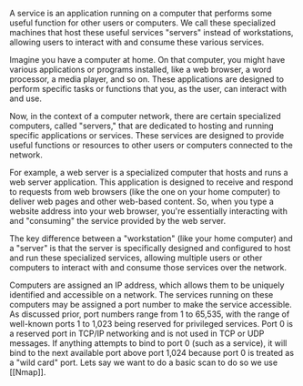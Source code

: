 A service is an application running on a computer that performs some useful function for other users or computers. We call these specialized machines that host these useful services "servers" instead of workstations, allowing users to interact with and consume these various services. 

Imagine you have a computer at home. On that computer, you might have various applications or programs installed, like a web browser, a word processor, a media player, and so on. These applications are designed to perform specific tasks or functions that you, as the user, can interact with and use.

Now, in the context of a computer network, there are certain specialized computers, called "servers," that are dedicated to hosting and running specific applications or services. These services are designed to provide useful functions or resources to other users or computers connected to the network.

For example, a web server is a specialized computer that hosts and runs a web server application. This application is designed to receive and respond to requests from web browsers (like the one on your home computer) to deliver web pages and other web-based content. So, when you type a website address into your web browser, you're essentially interacting with and "consuming" the service provided by the web server.

The key difference between a "workstation" (like your home computer) and a "server" is that the server is specifically designed and configured to host and run these specialized services, allowing multiple users or other computers to interact with and consume those services over the network.

Computers are assigned an IP address, which allows them to be uniquely identified and accessible on a network. The services running on these computers may be assigned a port number to make the service accessible. As discussed prior, port numbers range from 1 to 65,535, with the range of well-known ports 1 to 1,023 being reserved for privileged services. Port 0 is a reserved port in TCP/IP networking and is not used in TCP or UDP messages. If anything attempts to bind to port 0 (such as a service), it will bind to the next available port above port 1,024 because port 0 is treated as a "wild card" port.
Lets say we want to do a basic scan to do so we use [[Nmap]].